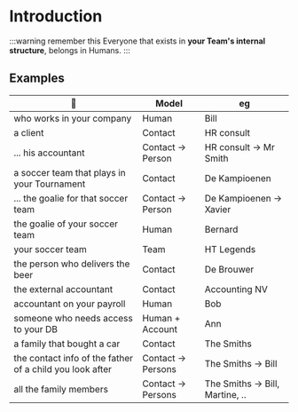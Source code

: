 # Introduction 

:::warning remember this
Everyone that exists in **your Team's internal structure**, belongs in Humans.
:::

## Examples

| 👤  | Model | eg |
|--|-----|---|
| who works in your company | Human     | Bill  |
| a client | Contact   | HR consult |
| ... his accountant | Contact &rarr; Person     | HR consult &rarr; Mr Smith |
| a soccer team that plays in your Tournament | Contact    | De Kampioenen |
| ... the goalie for that soccer team | Contact &rarr; Person     | De Kampioenen &rarr; Xavier |
| the goalie of your soccer team | Human  | Bernard |
| your soccer team | Team  | HT Legends |
| the person who delivers the beer | Contact | De Brouwer |
| the external accountant | Contact  | Accounting NV |
| accountant on your payroll | Human  | Bob |
| someone who needs access to your DB | Human + Account  | Ann |
| a family that bought a car | Contact  | The Smiths |
| the contact info of the father of a child you look after | Contact &rarr; Persons | The Smiths &rarr; Bill |
| all the family members | Contact &rarr; Persons  | The Smiths &rarr; Bill, Martine, .. |

